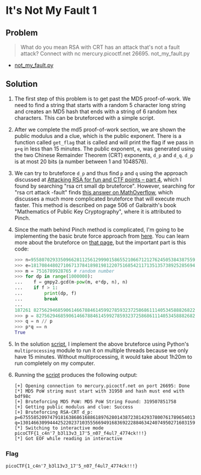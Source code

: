 # It's Not My Fault 1

## Problem

> What do you mean RSA with CRT has an attack that's not a fault attack? Connect with nc mercury.picoctf.net 26695. not_my_fault.py

* [not_my_fault.py](./not_my_fault.py)

## Solution

1. The first step of this problem is to get past the MD5 proof-of-work. We need to find a string that starts with a random 5 character long string and creates an MD5 hash that ends with a string of 6 random hex characters. This can be bruteforced with a simple script.

2. After we complete the md5 proof-of-work section, we are shown the public modulus and a clue, which is the public exponent. There is a function called `get_flag` that is called and will print the flag if we pass in `p+q` in less than 15 minutes. The public exponent, `e`, was generated using the two Chinese Remainder Theorem (CRT) exponents, `d_p` and `d_q`. `d_p` is at most 20 bits (a number between 1 and 1048576).

3. We can try to bruteforce `d_p` and thus find `p` and `q` using the approach discussed at [Attacking RSA for fun and CTF points – part 4](https://bitsdeep.com/posts/attacking-rsa-for-fun-and-ctf-points-part-4/), which I found by searching "rsa crt small dp bruteforce". However, searching for "rsa crt attack -fault" finds [this answer on MathOverflow](https://mathoverflow.net/a/120166), which discusses a much more complicated bruteforce that will execute much faster. This method is described on page 506 of Galbraith's book "Mathematics of Public Key Cryptography", where it is attributed to Pinch.

4. Since the math behind Pinch method is complicated, I'm going to be implementing the basic brute force approach from [here](https://bitsdeep.com/posts/attacking-rsa-for-fun-and-ctf-points-part-4/). You can learn more about the bruteforce on [that page](https://bitsdeep.com/posts/attacking-rsa-for-fun-and-ctf-points-part-4/), but the important part is this code:

    ```python
    >>> n=95580702933509662811256129990158655210667121276245053843875590334281563078868202152845967187641817281520364662600110239110410372520340630639373679599982371620736610194814723749147422221945978800055101110346161945811520158431287139909125886966214800526831490560384144156085296004816333892025839072729987354233
    >>> e=1817084480271067137841898198122075168542117135135738925285694555698012943264936112861815937200507849960517390660821911331068907250788900674614345400567411
    >>> m = 7516789928765 # random number
    >>> for dp in range(1000000):
    ...    f = gmpy2.gcd(m-pow(m, e*dp, n), n)
    ...    if f > 1:
    ...        print(dp, f)
    ...        break
    ...
    187261 8275629468590614667884614599278593237258686111405345888268221129814081809682982742676180514534238891248302334619164139839173447495925780801832743975865311
    >>> p = 8275629468590614667884614599278593237258686111405345888268221129814081809682982742676180514534238891248302334619164139839173447495925780801832743975865311
    >>> q = n // p
    >>> p*q == n
    True
    ```

5. In the solution [script](./script.py), I implement the above bruteforce using Python's `multiprocessing` module to run it on multiple threads because we only have 15 minutes. Without multiprocessing, it would take about 1h20m to run completely on my computer.

6. Running the [script](./script.py) produces the following output:

    ```
    [+] Opening connection to mercury.picoctf.net on port 26695: Done
    [*] MD5 PoW string must start with 31950 and hash must end with bdf98c
    [+] Bruteforcing MD5 PoW: MD5 PoW String Found: 319507851758
    [+] Getting public modulus and clue: Success
    [+] Bruteforcing RSA-CRT d_p: p=6755585209747918163868616886189762801438723814293780076178965401337533787532793973718733625630017793302088239336261323736906089254764788312712004326117117, q=13014663099444252202371035556694916836922288463424074950271603159273262042649683760419705683944766998631464971606746251919923961539027359455369007457245187
    [*] Switching to interactive mode
    picoCTF{1_c4n'7_b3l13v3_17'5_n07_f4ul7_4774ck!!!}
    [*] Got EOF while reading in interactive
    ```

### Flag

`picoCTF{1_c4n'7_b3l13v3_17'5_n07_f4ul7_4774ck!!!}`
